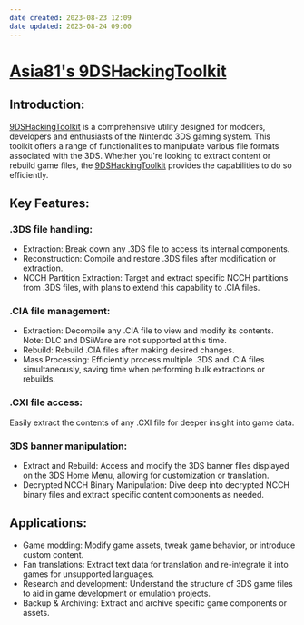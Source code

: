 ```yaml
---
date created: 2023-08-23 12:09
date updated: 2023-08-24 09:00
---
```


# [Asia81's 9DSHackingToolkit](https://github.com/Asia81/HackingToolkit9DS/)

## Introduction:

[9DSHackingToolkit](https://github.com/Asia81/HackingToolkit9DS/) is a comprehensive utility designed for modders, developers and enthusiasts of the Nintendo 3DS gaming system. This toolkit offers a range of functionalities to manipulate various file formats associated with the 3DS. Whether you're looking to extract content or rebuild game files, the [9DSHackingToolkit](https://github.com/Asia81/HackingToolkit9DS/) provides the capabilities to do so efficiently.

## **Key Features**:

### **.3DS file handling**:

- Extraction: Break down any .3DS file to access its internal components.
- Reconstruction: Compile and restore .3DS files after modification or extraction.
- NCCH Partition Extraction: Target and extract specific NCCH partitions from .3DS files, with plans to extend this capability to .CIA files.

### **.CIA file management**:

- Extraction: Decompile any .CIA file to view and modify its contents. Note: DLC and DSiWare are not supported at this time.
- Rebuild: Rebuild .CIA files after making desired changes.
- Mass Processing: Efficiently process multiple .3DS and .CIA files simultaneously, saving time when performing bulk extractions or rebuilds.

### **.CXI file access**:

Easily extract the contents of any .CXI file for deeper insight into game data.

### **3DS banner manipulation**:

- Extract and Rebuild: Access and modify the 3DS banner files displayed on the 3DS Home Menu, allowing for customization or translation.
- Decrypted NCCH Binary Manipulation: Dive deep into decrypted NCCH binary files and extract specific content components as needed.

## Applications:

- Game modding: Modify game assets, tweak game behavior, or introduce custom content.
- Fan translations: Extract text data for translation and re-integrate it into games for unsupported languages.
- Research and development: Understand the structure of 3DS game files to aid in game development or emulation projects.
- Backup & Archiving: Extract and archive specific game components or assets.
